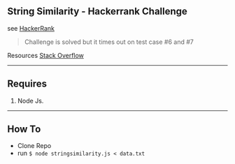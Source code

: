 
## String Similarity - Hackerrank Challenge
see [HackerRank](https://www.hackerrank.com/challenges/string-similarity/forum)
> Challenge is solved but it times out on test case #6 and #7

Resources [Stack Overflow](https://stackoverflow.com/questions/47203397/string-similarity-hacker-rank-help-node-js)

----
## Requires
1. Node Js.

----
## How To
* Clone Repo
* run ```$ node stringsimilarity.js < data.txt```
